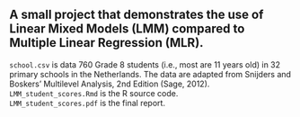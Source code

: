 ## A small project that demonstrates the use of Linear Mixed Models (LMM) compared to Multiple Linear Regression (MLR).


`school.csv` is data 760 Grade 8 students (i.e., most are 11 years old) in 32 primary schools in the Netherlands. The data are adapted from Snijders and Boskers’ Multilevel Analysis, 2nd Edition (Sage, 2012).\
`LMM_student_scores.Rmd` is the R source code.\
 `LMM_student_scores.pdf` is the final report.
